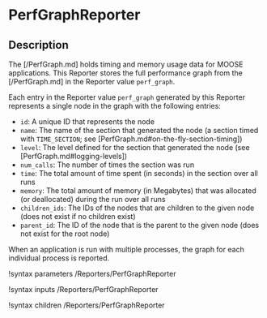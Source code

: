 # PerfGraphReporter

## Description

The [/PerfGraph.md] holds timing and memory usage data for MOOSE applications. This Reporter stores the full performance graph from the [/PerfGraph.md] in the Reporter value `perf_graph`.

Each entry in the Reporter value `perf_graph` generated by this Reporter represents a single node in the graph with the following entries:

- `id`: A unique ID that represents the node
- `name`: The name of the section that generated the node (a section timed with `TIME_SECTION`; see [PerfGraph.md#on-the-fly-section-timing])
- `level`: The level defined for the section that generated the node (see [PerfGraph.md#logging-levels])
- `num_calls`: The number of times the section was run
- `time`: The total amount of time spent (in seconds) in the section over all runs
- `memory`: The total amount of memory (in Megabytes) that was allocated (or deallocated) during the run over all runs
- `children_ids`: The IDs of the nodes that are children to the given node (does not exist if no children exist)
- `parent_id`: The ID of the node that is the parent to the given node (does not exist for the root node)

When an application is run with multiple processes, the graph for each individual process is reported.

!syntax parameters /Reporters/PerfGraphReporter

!syntax inputs /Reporters/PerfGraphReporter

!syntax children /Reporters/PerfGraphReporter
